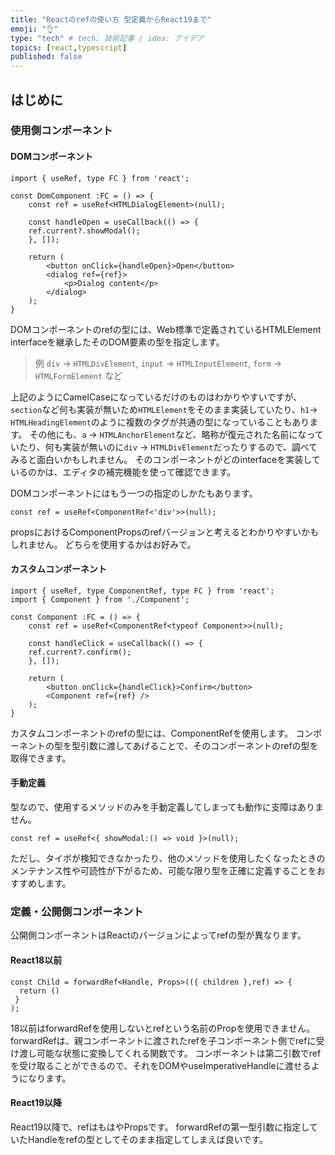 ```yaml
---
title: "Reactのrefの使い方 型定義からReact19まで"
emoji: "👌"
type: "tech" # tech: 技術記事 / idea: アイデア
topics: [react,typescript]
published: false
---
```


## はじめに

### 使用側コンポーネント

#### DOMコンポーネント

```tsx:dom-components.tsx
import { useRef, type FC } from 'react';

const DomComponent :FC = () => {
    const ref = useRef<HTMLDialogElement>(null);

    const handleOpen = useCallback(() => {
    ref.current?.showModal();
    }, []);

    return (
        <button onClick={handleOpen}>Open</button>
        <dialog ref={ref}>
            <p>Dialog content</p>
        </dialog>
    );
}
```

DOMコンポーネントのrefの型には、Web標準で定義されているHTMLElement interfaceを継承したそのDOM要素の型を指定します。
> 例 `div` -> `HTMLDivElement`, `input` -> `HTMLInputElement`, `form` -> `HTMLFormElement` など

上記のようにCamelCaseになっているだけのものはわかりやすいですが、`section`など何も実装が無いため`HTMLElement`をそのまま実装していたり、`h1`-> `HTMLHeadingElement`のように複数のタグが共通の型になっていることもあります。
その他にも、`a` -> `HTMLAnchorElement`など、略称が復元された名前になっていたり、何も実装が無いのに`div` -> `HTMLDivElement`だったりするので、調べてみると面白いかもしれません。
そのコンポーネントがどのinterfaceを実装しているのかは、エディタの補完機能を使って確認できます。

DOMコンポーネントにはもう一つの指定のしかたもあります。

```tsx
const ref = useRef<ComponentRef<'div'>>(null);
```

propsにおけるComponentPropsのrefバージョンと考えるとわかりやすいかもしれません。
どちらを使用するかはお好みで。

#### カスタムコンポーネント

```tsx:custom-components.tsx
import { useRef, type ComponentRef, type FC } from 'react';
import { Component } from './Component';

const Component :FC = () => {
    const ref = useRef<ComponentRef<typeof Component>>(null);

    const handleClick = useCallback(() => {
    ref.current?.confirm();
    }, []);

    return (
        <button onClick={handleClick}>Confirm</button>
        <Component ref={ref} />
    );
}
```

カスタムコンポーネントのrefの型には、ComponentRefを使用します。
コンポーネントの型を型引数に渡してあげることで、そのコンポーネントのrefの型を取得できます。

#### 手動定義

型なので、使用するメソッドのみを手動定義してしまっても動作に支障はありません。

```tsx
const ref = useRef<{ showModal:() => void }>(null);
```

ただし、タイポが検知できなかったり、他のメソッドを使用したくなったときのメンテナンス性や可読性が下がるため、可能な限り型を正確に定義することをおすすめします。

### 定義・公開側コンポーネント

公開側コンポーネントはReactのバージョンによってrefの型が異なります。

#### React18以前

```tsx
const Child = forwardRef<Handle, Props>(({ children },ref) => {
  return ()
 }
);

```

18以前はforwardRefを使用しないとrefという名前のPropを使用できません。
forwardRefは、親コンポーネントに渡されたrefを子コンポーネント側でrefに受け渡し可能な状態に変換してくれる関数です。
コンポーネントは第二引数でrefを受け取ることができるので、それをDOMやuseImperativeHandleに渡せるようになります。

#### React19以降

React19以降で、refはもはやPropsです。
forwardRefの第一型引数に指定していたHandleをrefの型としてそのまま指定してしまえば良いです。





